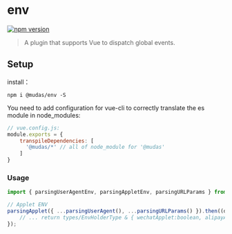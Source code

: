 # env
[![npm version](https://img.shields.io/npm/v/@mudas/env.svg)](https://www.npmjs.org/package/@mudas/env)

> A plugin that supports Vue to dispatch global events.

## Setup
install：
```npm
npm i @mudas/env -S
```

You need to add configuration for vue-cli to correctly translate the es module in node_modules:
```js
// vue.config.js:
module.exports = {
    transpileDependencies: [
      '@mudas/*' // all of node_module for '@mudas'
    ]
}
```


### Usage

```js
import { parsingUserAgentEnv, parsingAppletEnv, parsingURLParams } from '@mudas/env';

// Applet ENV
parsingApplet({ ...parsingUserAgent(), ...parsingURLParams() }).then((data) => {
    // ... return types/EnvHolderType & { wechatApplet:boolean, alipayApplet:boolean }
});

```
